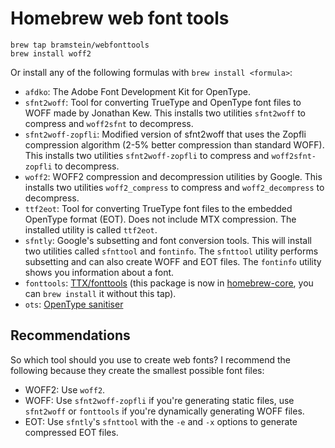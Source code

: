 # Homebrew web font tools

    brew tap bramstein/webfonttools
    brew install woff2

Or install any of the following formulas with `brew install <formula>`:

* `afdko`: The Adobe Font Development Kit for OpenType.
* `sfnt2woff`: Tool for converting TrueType and OpenType font files to WOFF made by Jonathan Kew. This installs two utilities `sfnt2woff` to compress and `woff2sfnt` to decompress.
* `sfnt2woff-zopfli`: Modified version of sfnt2woff that uses the Zopfli compression algorithm (2-5% better compression than standard WOFF). This installs two utilities `sfnt2woff-zopfli` to compress and `woff2sfnt-zopfli` to decompress.
* `woff2`: WOFF2 compression and decompression utilities by Google. This installs two utilities `woff2_compress` to compress and `woff2_decompress` to decompress.
* `ttf2eot`: Tool for converting TrueType font files to the embedded OpenType format (EOT). Does not include MTX compression. The installed utility is called `ttf2eot`.
* `sfntly`: Google's subsetting and font conversion tools. This will install two utilities called `sfnttool` and `fontinfo`. The `sfnttool` utility performs subsetting and can also create WOFF and EOT files. The `fontinfo` utility shows you information about a font.
* `fonttools`: [TTX/fonttools](https://github.com/fonttools/fonttools) (this package is now in [homebrew-core](https://github.com/Homebrew/homebrew-core/blob/master/Formula/fonttools.rb), you can `brew install` it without this tap).
* `ots`: [OpenType sanitiser](https://github.com/khaledhosny/ots)

## Recommendations

So which tool should you use to create web fonts? I recommend the following because they create the smallest possible font files:

* WOFF2: Use `woff2`.
* WOFF: Use `sfnt2woff-zopfli` if you're generating static files, use `sfnt2woff` or `fonttools` if you're dynamically generating WOFF files.
* EOT: Use `sfntly`'s `sfnttool` with the `-e` and `-x` options to generate compressed EOT files.
